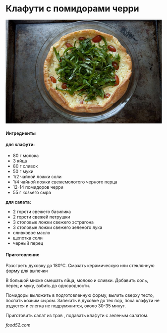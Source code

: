 # Клафути с помидорами черри

![Клафути с помидорами черри](../../pics/1f8d20fd-07fa-4333-90a9-e52eed23f291--071911_131.jpg)

#### Ингредиенты

#### **для клафути:**

* 80 г молока
* 3 яйца
* 80 г сливок
* 50 г муки
* 1/2 чайной ложки соли
* 1/4 чайной ложки свежемолотого черного перца
* 12-14 помидоров черри
* 55 г козьего сыра

**для салата:**

* 2 горсти свежего базилика
* 2 горсти свежей петрушки
* 3 столовые ложки свежего эстрагона
* 3 столовые ложки свежего зеленого лука
* оливковое масло
* щепотка соли
* черный перец

#### Приготовление

Разогреть духовку до 180°С. Смазать керамическую или стеклянную форму для выпечки

В большой миске смешать яйца, молоко и сливки. Добавить соль, перец и муку, взбить до однородности.

Помидоры выложить в подготовленную форму, вылить сверху тесто, поспать козьим сыром. Запекать в духовке до тех пор, пока клафути не вздуется и слегка не подрумянится, около 30-35 минут.

Приготовить салат из трав , подавать клафути с зеленым салатом.

*food52.com*

